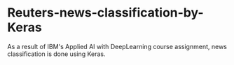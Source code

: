 # Reuters-news-classification-by-Keras
As a result of IBM's Applied AI with DeepLearning course assignment, news classification is done using Keras.
